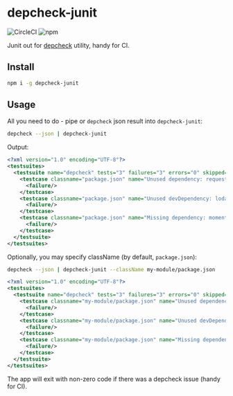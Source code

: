 # depcheck-junit

![CircleCI](https://img.shields.io/circleci/build/gh/fyodorvi/depcheck-junit/master)
![npm](https://img.shields.io/npm/v/depcheck-junit)

Junit out for [depcheck](https://github.com/depcheck/depcheck) utility, handy for CI.

## Install

```bash
npm i -g depcheck-junit
```

## Usage

All you need to do - pipe or `depcheck` json result into `depcheck-junit`:

```bash
depcheck --json | depcheck-junit
```

Output:

```xml
<?xml version="1.0" encoding="UTF-8"?>
<testsuites>
  <testsuite name="depcheck" tests="3" failures="3" errors="0" skipped="0">
    <testcase classname="package.json" name="Unused dependency: request">
      <failure/>
    </testcase>
    <testcase classname="package.json" name="Unused devDependency: lodash">
      <failure/>
    </testcase>
    <testcase classname="package.json" name="Missing dependency: moment">
      <failure/>
    </testcase>
  </testsuite>
</testsuites>
```

Optionally, you may specify className (by default, `package.json`):

```bash
depcheck --json | depcheck-junit --className my-module/package.json
```

```xml
<?xml version="1.0" encoding="UTF-8"?>
<testsuites>
  <testsuite name="depcheck" tests="3" failures="3" errors="0" skipped="0">
    <testcase classname="my-module/package.json" name="Unused dependency: request">
      <failure/>
    </testcase>
    <testcase classname="my-module/package.json" name="Unused devDependency: lodash">
      <failure/>
    </testcase>
    <testcase classname="my-module/package.json" name="Missing dependency: moment">
      <failure/>
    </testcase>
  </testsuite>
</testsuites>
```

The app will exit with non-zero code if there was a depcheck issue (handy for CI).
